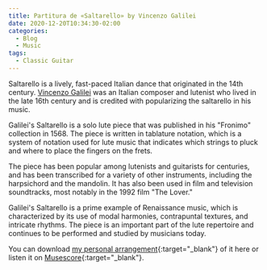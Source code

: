 ```yaml
---
title: Partitura de «Saltarello» by Vincenzo Galilei
date: 2020-12-20T10:34:30-02:00
categories:
  - Blog
  - Music
tags:
  - Classic Guitar
---
```


Saltarello is a lively, fast-paced Italian dance that originated in the 14th century. [Vincenzo Galilei](https://it.wikipedia.org/wiki/Vincenzo_Galilei) was an Italian composer and lutenist who lived in the late 16th century and is credited with popularizing the saltarello in his music.

Galilei's Saltarello is a solo lute piece that was published in his "Fronimo" collection in 1568. The piece is written in tablature notation, which is a system of notation used for lute music that indicates which strings to pluck and where to place the fingers on the frets.

The piece has been popular among lutenists and guitarists for centuries, and has been transcribed for a variety of other instruments, including the harpsichord and the mandolin. It has also been used in film and television soundtracks, most notably in the 1992 film "The Lover."

Galilei's Saltarello is a prime example of Renaissance music, which is characterized by its use of modal harmonies, contrapuntal textures, and intricate rhythms. The piece is an important part of the lute repertoire and continues to be performed and studied by musicians today.

You can download [my personal arrangement](/assets/pdfs/Saltarello_Vincenzo_Galilei.pdf){:target="_blank"} of it here or listen it on [Musescore](https://musescore.com/user/34815997/scores/6529054){:target="_blank"}.
